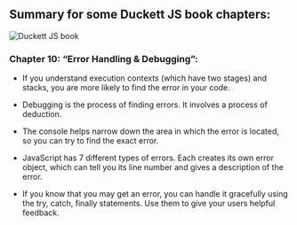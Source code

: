 ## Summary for some Duckett JS book chapters:

![Duckett JS book](https://images-na.ssl-images-amazon.com/images/I/51-vkXYYH4L.jpg)

### Chapter 10: “Error Handling & Debugging”:

* If you understand execution contexts (which have two stages) and stacks, you are more likely to find the error in your code.

* Debugging is the process of finding errors. It involves a process of deduction.

* The console helps narrow down the area in which the error is located, so you can try to find the exact error.

* JavaScript has 7 different types of errors. Each creates its own error object, which can tell you its line number and gives a description of the error.

* If you know that you may get an error, you can handle it gracefully using the try, catch, finally statements. Use them to give your users helpful feedback.